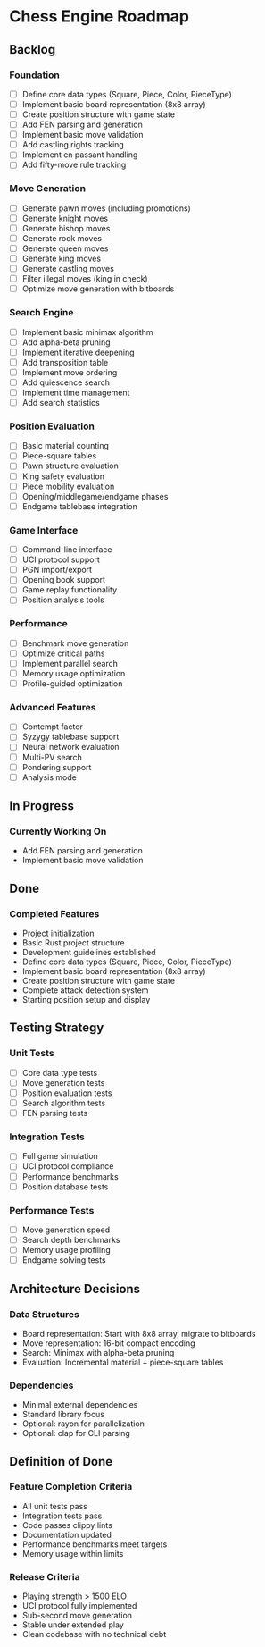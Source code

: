 # Chess Engine Roadmap

## Backlog

### Foundation
- [ ] Define core data types (Square, Piece, Color, PieceType)
- [ ] Implement basic board representation (8x8 array)
- [ ] Create position structure with game state
- [ ] Add FEN parsing and generation
- [ ] Implement basic move validation
- [ ] Add castling rights tracking
- [ ] Implement en passant handling
- [ ] Add fifty-move rule tracking

### Move Generation
- [ ] Generate pawn moves (including promotions)
- [ ] Generate knight moves
- [ ] Generate bishop moves
- [ ] Generate rook moves
- [ ] Generate queen moves
- [ ] Generate king moves
- [ ] Generate castling moves
- [ ] Filter illegal moves (king in check)
- [ ] Optimize move generation with bitboards

### Search Engine
- [ ] Implement basic minimax algorithm
- [ ] Add alpha-beta pruning
- [ ] Implement iterative deepening
- [ ] Add transposition table
- [ ] Implement move ordering
- [ ] Add quiescence search
- [ ] Implement time management
- [ ] Add search statistics

### Position Evaluation
- [ ] Basic material counting
- [ ] Piece-square tables
- [ ] Pawn structure evaluation
- [ ] King safety evaluation
- [ ] Piece mobility evaluation
- [ ] Opening/middlegame/endgame phases
- [ ] Endgame tablebase integration

### Game Interface
- [ ] Command-line interface
- [ ] UCI protocol support
- [ ] PGN import/export
- [ ] Opening book support
- [ ] Game replay functionality
- [ ] Position analysis tools

### Performance
- [ ] Benchmark move generation
- [ ] Optimize critical paths
- [ ] Implement parallel search
- [ ] Memory usage optimization
- [ ] Profile-guided optimization

### Advanced Features
- [ ] Contempt factor
- [ ] Syzygy tablebase support
- [ ] Neural network evaluation
- [ ] Multi-PV search
- [ ] Pondering support
- [ ] Analysis mode

## In Progress

### Currently Working On
- Add FEN parsing and generation
- Implement basic move validation

## Done

### Completed Features
- Project initialization
- Basic Rust project structure
- Development guidelines established
- Define core data types (Square, Piece, Color, PieceType)
- Implement basic board representation (8x8 array)
- Create position structure with game state
- Complete attack detection system
- Starting position setup and display

## Testing Strategy

### Unit Tests
- [ ] Core data type tests
- [ ] Move generation tests
- [ ] Position evaluation tests
- [ ] Search algorithm tests
- [ ] FEN parsing tests

### Integration Tests
- [ ] Full game simulation
- [ ] UCI protocol compliance
- [ ] Performance benchmarks
- [ ] Position database tests

### Performance Tests
- [ ] Move generation speed
- [ ] Search depth benchmarks
- [ ] Memory usage profiling
- [ ] Endgame solving tests

## Architecture Decisions

### Data Structures
- Board representation: Start with 8x8 array, migrate to bitboards
- Move representation: 16-bit compact encoding
- Search: Minimax with alpha-beta pruning
- Evaluation: Incremental material + piece-square tables

### Dependencies
- Minimal external dependencies
- Standard library focus
- Optional: rayon for parallelization
- Optional: clap for CLI parsing

## Definition of Done

### Feature Completion Criteria
- All unit tests pass
- Integration tests pass
- Code passes clippy lints
- Documentation updated
- Performance benchmarks meet targets
- Memory usage within limits

### Release Criteria
- Playing strength > 1500 ELO
- UCI protocol fully implemented
- Sub-second move generation
- Stable under extended play
- Clean codebase with no technical debt